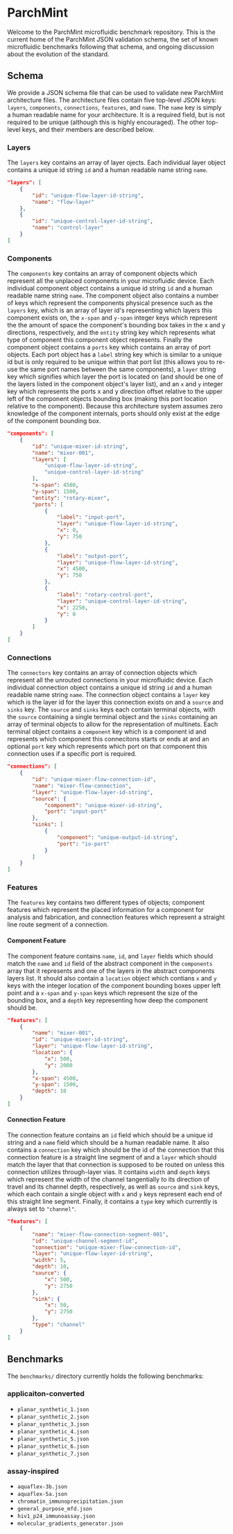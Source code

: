 # ParchMint

Welcome to the ParchMint microfluidic benchmark repository. This is the current home of the ParchMint JSON validation schema, the set of known microfluidic benchmarks following that schema, and ongoing discussion about the evolution of the standard.

## Schema

We provide a JSON schema file that can be used to validate new ParchMint architecture files. The architecture files contain five top-level JSON keys: `layers`, `components`, `connections`, `features`, and `name`. The `name` key is simply a human readable name for your architecture. It is a required field, but is not required to be unique (although this is highly encouraged). The other top-level keys, and their members are described below.

### Layers

The `layers` key contains an array of layer ojects. Each individual layer object contains a unique id string `id` and a human readable name string `name`.

```json
"layers": [
    {
        "id": "unique-flow-layer-id-string",
        "name": "flow-layer"
    },
    {
        "id": "unique-control-layer-id-string",
        "name": "control-layer"
    }
]
```

### Components

The `components` key contains an array of component objects which represent all the unplaced components in your microfluidic device. Each individual component object contains a unique id string `id` and a human readable name string `name`. The component object also contains a number of keys which represent the components physical presence such as the `layers` key, which is an array of layer id's representing which layers this component exists on, the `x-span` and `y-span` integer keys which represent the the amount of space the component's bounding box takes in the x and y directions, respectively, and the `entity` string key which represents what type of component this component object represents. Finally the component object contains a `ports` key which contains an array of port objects. Each port object has a `label` string key which is similar to a unique id but is only required to be unique within that port list (this allows you to re-use the same port names between the same components), a `layer` string key which signifies which layer the port is located on (and should be one of the layers listed in the component object's layer list), and an `x` and `y` integer key which represents the ports x and y direction offset relative to the upper left of the component objects bounding box (making this port location relative to the component). Because this architecture system assumes zero knowledge of the component internals, ports should only exist at the edge of the component bounding box.

```json
"components": [
    {
        "id": "unique-mixer-id-string",
        "name": "mixer-001",
        "layers": [
            "unique-flow-layer-id-string",
            "unique-control-layer-id-string"
        ],
        "x-span": 4500,
        "y-span": 1500,
        "entity": "rotary-mixer",
        "ports": [
            {
                "label": "input-port",
                "layer": "unique-flow-layer-id-string",
                "x": 0,
                "y": 750
            },
            {
                "label": "output-port",
                "layer": "unique-flow-layer-id-string",
                "x": 4500,
                "y": 750
            },
            {
                "label": "rotary-control-port",
                "layer": "unique-control-layer-id-string",
                "x": 2250,
                "y": 0
            }
        ]
    }
]
```

### Connections

The `connectors` key contains an array of connection objects which represent all the unrouted connections in your microfluidic device. Each individual connection object contains a unique id string `id` and a human readable name string `name`. The connection object contains a `layer` key which is the layer id for the layer this connection exists on and a `source` and `sinks` key. The `source` and `sinks` keys each contain terminal objects, with the `source` containing a single terminal object and the `sinks` containing an array of terminal objects to allow for the representation of multinets. Each terminal object contains a `component` key which is a component id and represents which component this connecitons starts or ends at and an optional `port` key which represents which port on that component this connection uses if a specific port is required.

```json
"connections": [
    {
        "id": "unique-mixer-flow-connection-id",
        "name": "mixer-flow-connection",
        "layer": "unique-flow-layer-id-string",
        "source": {
            "component": "unique-mixer-id-string",
            "port": "input-port"
        },
        "sinks": [
            {
                "component": "unique-output-id-string",
                "port": "io-port"
            }
        ]
    }
]
```

### Features

The `features` key contains two different types of objects; component features which represent the placed information for a component for analysis and fabrication, and connection features which represent a straight line route segment of a connection.

#### Component Feature

The component feature contains `name`, `id`, and `layer` fields which should match the `name` and `id` field of the abstract component in the `components` array that it represents and one of the layers in the abstract components layers list. It should also contain a `location` object which contians `x` and `y` keys with the integer location of the component bounding boxes upper left point and a `x-span` and `y-span` keys which represent the size of the bounding box, and a `depth` key representing how deep the component should be.

```json
"features": [
    {
        "name": "mixer-001",
        "id": "unique-mixer-id-string",
        "layer": "unique-flow-layer-id-string",
        "location": {
            "x": 500,
            "y": 2000
        },
        "x-span": 4500,
        "y-span": 1500,
        "depth": 10
    }
]
```

#### Connection Feature

The connection feature contains an `id` field which should be a unique id string and a `name` field which should be a human readable name. It also contains a `connection` key which should be the id of the connection that this connection feature is a straight line segment of and a `layer` which should match the layer that that connection is supposed to be routed on unless this connection utilizes through-layer vias. It contains `width` and `depth` keys which represent the width of the channel tangentially to its direction of travel and its channel depth, respectively, as well as `source` and `sink` keys, which each contain a single object with `x` and `y` keys represent each end of this straight line segment. Finally, it contains a `type` key which currently is always set to `"channel"`.

```json
"features": [
    {
        "name": "mixer-flow-connection-segment-001",
        "id": "unique-channel-segment-id",
        "connection": "unique-mixer-flow-connection-id",
        "layer": "unique-flow-layer-id-string",
        "width": 5,
        "depth": 10,
        "source": {
            "x": 500,
            "y": 2750
        },
        "sink": {
            "x": 50,
            "y": 2750
        },
        "type": "channel"
    }
]
```

## Benchmarks

The `benchmarks/` directory currently holds the following benchmarks:

### applicaiton-converted

* `planar_synthetic_1.json`
* `planar_synthetic_2.json`
* `planar_synthetic_3.json`
* `planar_synthetic_4.json`
* `planar_synthetic_5.json`
* `planar_synthetic_6.json`
* `planar_synthetic_7.json`

### assay-inspired

* `aquaflex-3b.json`
* `aquaflex-5a.json`
* `chromatin_immunoprecipitation.json`
* `general_purpose_mfd.json`
* `hiv1_p24_immunoassay.json`
* `molecular_gradients_generator.json`
